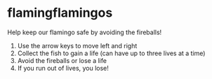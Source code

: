 # flamingflamingos
Help keep our flamingo safe by avoiding the fireballs!
1. Use the arrow keys to move left and right
2. Collect the fish to gain a life (can have up to three lives at a time)
3. Avoid the fireballs or lose a life
4. If you run out of lives, you lose!
